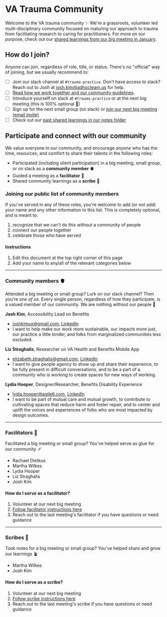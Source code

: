 # VA Trauma Community
Welcome to the VA trauma community ✨
We're a grassroots, volunteer led multi-disciplinary community focused on maturing our approach to trauma from facilitating research to caring for practitioners. 
For more on our purpose, check out our [shared learnings from our big meeting in January](https://github.com/department-of-veterans-affairs/va.gov-team/blob/master/teams/shared-support/trauma/notes/2023-01-23.md).

## How do I join?
Anyone can join, regardless of role, title, or status. There's no "official" way of joining, but we usually recommend to:
- [ ] Join our slack channel at `#trauma-practice`. Don't have access to slack? Reach out to Josh at josh.kim@adhocteam.us for help.
- [ ] [Read how we work together and our community guidelines](https://github.com/department-of-veterans-affairs/va.gov-team/blob/master/teams/shared-support/trauma/community-guidelines.md).
- [ ] Introduce yourself on slack at `#trauma-practice` or at the next big meeting (this is 100% optional 💙)
- [ ] Sign up for the next small group (on slack) or [join our next big meeting (email invite)](https://calendar.google.com/calendar/event?action=TEMPLATE&amp;tmeid=bGZ0djFzdmRhY2s5NGZ1MmY0aDdlOHV1bXZfMjAyMzAyMjBUMjEwMDAwWiBqb3NoLmtpbUBhZGhvY3RlYW0udXM&amp;tmsrc=josh.kim%40adhocteam.us&amp;scp=ALL)
- [ ] Check out our [past shared learnings in our notes folder](https://github.com/department-of-veterans-affairs/va.gov-team/tree/master/teams/shared-support/trauma/notes)

## Participate and connect with our community
We value everyone in our community, and encourage _anyone_ who has the time, resources, and comfort to share their talents in the following roles:
- Participated (including silent participation) in a big meeting, small group, or on slack as a **community member** 🫀
- Guided a meeting as a **facilitator** 👐
- Shared community learnings as a **scribe** 📝

### Joining our public list of community members
If you've served in any of these roles, you're welcome to add (or not add) your name and any other information to this list. This is completely optional, and is meant to:
1. recognize that we can't do this without a community of people
2. connect our people together
3. celebrate those who have served

#### Instructions
1. Edit this document at the top right corner of this page 
2. Add your name to any/all of the relevant categories below

<hr/>

### Community members 🫀
Attended a big meeting or small group? Lurk on our slack channel? Then you're _one of us_. Every single person, regardless of how they participate, is a valued member of our community. We are nothing without our people 💙

<!--
**Name**, Role
- [Work email], [LinkedIn, personal website, etc](replace this with your url)
- [1 sentence on what brings you to this community]
-->

**Josh Kim**, Accessibility Lead on Benefits
- joshkimux@gmail.com, [LinkedIn](https://www.linkedin.com/in/joshkimux/)
- I want to help make our work more sustainable, our impacts more just, our practice a little kinder, and folks from marginalized communities less excluded.

**Liz Straghalis**, Researcher on VA Health and Benefits Mobile App
- elizabeth.straghalis@gmail.com, [LinkedIn](https://www.linkedin.com/in/elizabeth-tutella-straghalis-b302343/)
- I want to give people agency to show up and share their experience, to be fully present in difficult conversations, and to be a part of a community who is working to create spaces for new ways of working.

**Lydia Hooper**, Designer/Researcher, Benefits Disability Experience 
- lydia.hooper@agile6.com, [LinkedIn](https://www.linkedin.com/in/lydiahooper)
- I want to be part of mutual care and mutual growth, to contribute to cultivating spaces that reduce harm and foster repair, and to center and uplift the voices and experiences of folks who are most impacted by design outcomes.

<hr/>

### Facilitators 👐
Facilitated a big meeting or small group? You've helped serve as glue for our community 🩹

- Rachael Dietkus
- Martha Wilkes
- Lydia Hooper
- Liz Straghalis
- Josh Kim

#### How do I serve as a facilitator?
1. Volunteer at our next big meeting
2. [Follow facilitator instructions here](https://github.com/department-of-veterans-affairs/va.gov-team/blob/master/teams/shared-support/trauma/facilitation-instructions.md)
3. Reach out to the last meeting's facilitator if you have questions or need guidance

<hr/>

### Scribes 📝
Took notes for a big meeting or small group? You've helped share and grow our learnings 🪴

- Martha Wilkes
- Josh Kim

#### How do I serve as a scribe?
1. Volunteer at our next big meeting
2. [Follow scribe instructions here](https://github.com/department-of-veterans-affairs/va.gov-team/blob/master/teams/shared-support/trauma/facilitation-instructions.md)
3. Reach out to the last meeting's scribe if you have questions or need guidance

